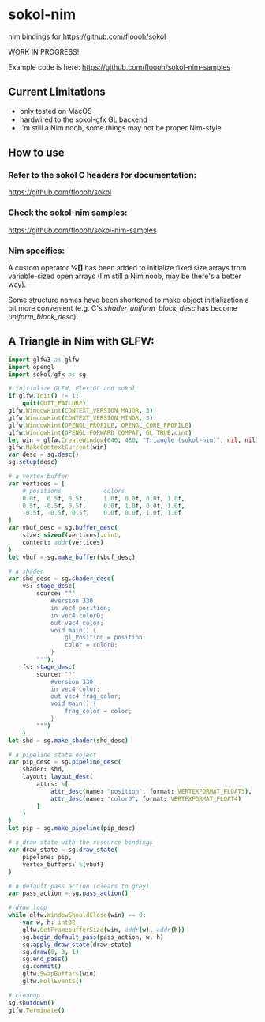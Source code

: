 # sokol-nim
nim bindings for https://github.com/floooh/sokol

WORK IN PROGRESS!

Example code is here: https://github.com/floooh/sokol-nim-samples

## Current Limitations

- only tested on MacOS
- hardwired to the sokol-gfx GL backend
- I'm still a Nim noob, some things may not be proper Nim-style

## How to use

### Refer to the sokol C headers for documentation:

https://github.com/floooh/sokol

### Check the sokol-nim samples:

https://github.com/floooh/sokol-nim-samples

### Nim specifics:

A custom operator **%[]** has been added to initialize
fixed size arrays from variable-sized open arrays (I'm still a
Nim noob, may be there's a better way).

Some structure names have been shortened to make object initialization
a bit more convenient (e.g. C's _shader_uniform_block_desc_ has
become _uniform_block_desc_).

## A Triangle in Nim with GLFW:

```nim
import glfw3 as glfw
import opengl
import sokol/gfx as sg

# initialize GLFW, FlextGL and sokol
if glfw.Init() != 1:
    quit(QUIT_FAILURE)
glfw.WindowHint(CONTEXT_VERSION_MAJOR, 3)
glfw.WindowHint(CONTEXT_VERSION_MINOR, 3)
glfw.WindowHint(OPENGL_PROFILE, OPENGL_CORE_PROFILE)
glfw.WindowHint(OPENGL_FORWARD_COMPAT, GL_TRUE.cint)
let win = glfw.CreateWindow(640, 480, "Triangle (sokol-nim)", nil, nil)
glfw.MakeContextCurrent(win)
var desc = sg.desc()
sg.setup(desc)

# a vertex buffer
var vertices = [
    # positions            colors
    0.0f,  0.5f, 0.5f,     1.0f, 0.0f, 0.0f, 1.0f,
    0.5f, -0.5f, 0.5f,     0.0f, 1.0f, 0.0f, 1.0f,
    -0.5f, -0.5f, 0.5f,    0.0f, 0.0f, 1.0f, 1.0f     
]
var vbuf_desc = sg.buffer_desc(
    size: sizeof(vertices).cint,
    content: addr(vertices)
)
let vbuf = sg.make_buffer(vbuf_desc)

# a shader
var shd_desc = sg.shader_desc(
    vs: stage_desc(
        source: """
            #version 330
            in vec4 position;
            in vec4 color0;
            out vec4 color;
            void main() {
                gl_Position = position;
                color = color0;
            }
        """),
    fs: stage_desc(
        source: """
            #version 330
            in vec4 color;
            out vec4 frag_color;
            void main() {
                frag_color = color;
            }
        """)
    )
let shd = sg.make_shader(shd_desc)

# a pipeline state object
var pip_desc = sg.pipeline_desc(
    shader: shd,
    layout: layout_desc(
        attrs: %[
            attr_desc(name: "position", format: VERTEXFORMAT_FLOAT3),
            attr_desc(name: "color0", format: VERTEXFORMAT_FLOAT4)
        ]
    )
)
let pip = sg.make_pipeline(pip_desc)

# a draw state with the resource bindings
var draw_state = sg.draw_state(
    pipeline: pip,
    vertex_buffers: %[vbuf]
)

# a default pass action (clears to grey)
var pass_action = sg.pass_action()

# draw loop
while glfw.WindowShouldClose(win) == 0:
    var w, h: int32
    glfw.GetFramebufferSize(win, addr(w), addr(h))
    sg.begin_default_pass(pass_action, w, h)
    sg.apply_draw_state(draw_state)
    sg.draw(0, 3, 1)
    sg.end_pass()
    sg.commit()
    glfw.SwapBuffers(win)
    glfw.PollEvents()

# cleanup
sg.shutdown()
glfw.Terminate()
```